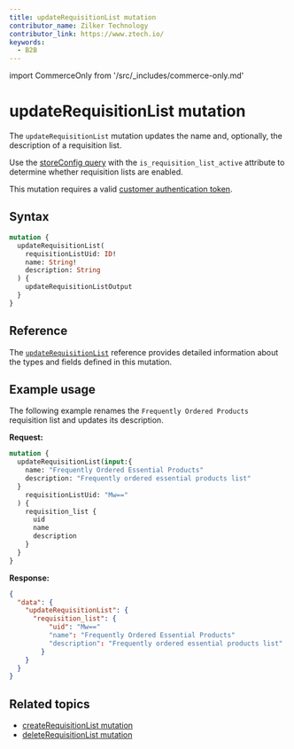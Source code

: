 ```yaml
---
title: updateRequisitionList mutation
contributor_name: Zilker Technology
contributor_link: https://www.ztech.io/
keywords:
  - B2B
---
```


import CommerceOnly from '/src/_includes/commerce-only.md'

<CommerceOnly />

# updateRequisitionList mutation

The `updateRequisitionList` mutation updates the name and, optionally, the description of a requisition list.

<InlineAlert variant="info" slots="text" />

Use the [storeConfig query](../../../../schema/store/queries/store-config.md) with the `is_requisition_list_active` attribute to determine whether requisition lists are enabled.

This mutation requires a valid [customer authentication token](../../../customer/mutations/generate-token.md).

## Syntax

```graphql
mutation {
  updateRequisitionList(
    requisitionListUid: ID!
    name: String!
    description: String
  ) {
    updateRequisitionListOutput
  }
}
```

## Reference

The [`updateRequisitionList`](https://developer.adobe.com/commerce/webapi/graphql-api/index.html#mutation-updateRequisitionList) reference provides detailed information about the types and fields defined in this mutation.

## Example usage

The following example renames the `Frequently Ordered Products` requisition list and updates its description.

**Request:**

```graphql
mutation {
  updateRequisitionList(input:{
    name: "Frequently Ordered Essential Products"
    description: "Frequently ordered essential products list"
  }
    requisitionListUid: "Mw=="
  ) {
    requisition_list {
      uid
      name
      description
    }
  }
}
```

**Response:**

```json
{
  "data": {
    "updateRequisitionList": {
      "requisition_list": {
          "uid": "Mw=="
          "name": "Frequently Ordered Essential Products"
          "description": "Frequently ordered essential products list"
        }
    }
  }
}
```

## Related topics

*  [createRequisitionList mutation](create.md)
*  [deleteRequisitionList mutation](delete.md)

